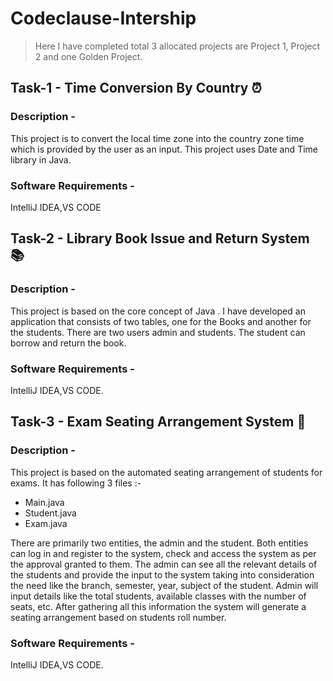 # Codeclause-Intership
> Here I have completed total 3 allocated projects are Project 1, Project 2 and one Golden Project.

## Task-1 - Time Conversion By Country ⏰

### Description - 
This project is to convert the local time zone into the country zone time which is provided by the user as an input. This project uses Date and Time library in Java.

### Software Requirements - 
IntelliJ IDEA,VS CODE


## Task-2 - Library Book Issue and Return System 📚

### Description - 
This project is based on the core concept of Java . I have developed an application that consists of two tables, one for the Books and another for the students. There are two users admin and students. The student can borrow and return the book.

### Software Requirements - 
IntelliJ IDEA,VS CODE.


## Task-3 - Exam Seating Arrangement System 💺

### Description - 
This project is based on the automated seating arrangement of students for exams. It has following 3 files :-
* Main.java
* Student.java
* Exam.java

There are primarily two entities, the admin and the student. Both entities can log in and register to the system, check and access the system as per the approval granted to them. The admin can see all the relevant details of the students and provide the input to the system taking into consideration the need like the branch, semester, year, subject of the student. Admin will input details like the total students, available classes with the number of seats, etc. After gathering all this information the system will generate a seating arrangement based on students roll number.

### Software Requirements - 
IntelliJ IDEA,VS CODE.
